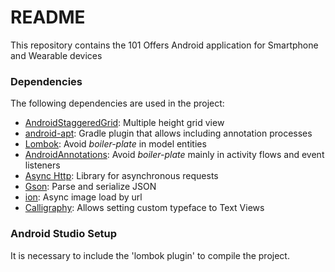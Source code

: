 # README #

This repository contains the 101 Offers Android application for Smartphone and Wearable devices

### Dependencies ###

The following dependencies are used in the project:

* [AndroidStaggeredGrid](https://github.com/etsy/AndroidStaggeredGrid): Multiple height grid view
* [android-apt](https://bitbucket.org/hvisser/android-apt): Gradle plugin that allows including annotation processes
* [Lombok](http://projectlombok.org/setup/android.html): Avoid *boiler-plate* in model entities
* [AndroidAnnotations](http://androidannotations.org): Avoid *boiler-plate* mainly in activity flows and event listeners
* [Async Http](http://loopj.com/android-async-http/): Library for asynchronous requests
* [Gson](http://code.google.com/p/google-gson/): Parse and serialize JSON
* [ion](https://github.com/koush/ion): Async image load by url
* [Calligraphy](https://github.com/chrisjenx/Calligraphy): Allows setting custom typeface to Text Views

### Android Studio Setup ###

It is necessary to include the 'lombok plugin' to compile the project.